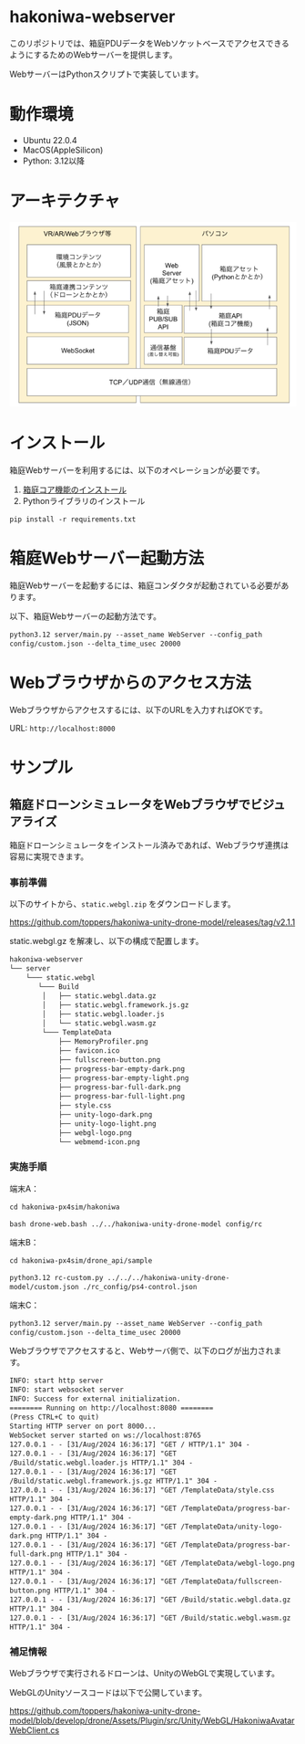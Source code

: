 # hakoniwa-webserver

このリポジトリでは、箱庭PDUデータをWebソケットベースでアクセスできるようにするためのWebサーバーを提供します。

WebサーバーはPythonスクリプトで実装しています。

# 動作環境

* Ubuntu 22.0.4
* MacOS(AppleSilicon)
* Python: 3.12以降

# アーキテクチャ

![image](docs/images/architecture.png)

# インストール

箱庭Webサーバーを利用するには、以下のオペレーションが必要です。

1. [箱庭コア機能のインストール](https://github.com/toppers/hakoniwa-core-cpp-client?tab=readme-ov-file#%E3%82%A4%E3%83%B3%E3%82%B9%E3%83%88%E3%83%BC%E3%83%AB%E6%89%8B%E9%A0%86)
2. Pythonライブラリのインストール

```
pip install -r requirements.txt
```

# 箱庭Webサーバー起動方法

箱庭Webサーバーを起動するには、箱庭コンダクタが起動されている必要があります。

以下、箱庭Webサーバーの起動方法です。

```
python3.12 server/main.py --asset_name WebServer --config_path config/custom.json --delta_time_usec 20000
```

# Webブラウザからのアクセス方法

Webブラウザからアクセスするには、以下のURLを入力すればOKです。

URL: `http://localhost:8000` 

# サンプル

## 箱庭ドローンシミュレータをWebブラウザでビジュアライズ

箱庭ドローンシミュレータをインストール済みであれば、Webブラウザ連携は容易に実現できます。

### 事前準備

以下のサイトから、`static.webgl.zip` をダウンロードします。

https://github.com/toppers/hakoniwa-unity-drone-model/releases/tag/v2.1.1

static.webgl.gz を解凍し、以下の構成で配置します。

```
hakoniwa-webserver
└── server
    └─── static.webgl
       └─── Build
        │   ├── static.webgl.data.gz
        │   ├── static.webgl.framework.js.gz
        │   ├── static.webgl.loader.js
        │   └── static.webgl.wasm.gz
        └─── TemplateData
            ├── MemoryProfiler.png
            ├── favicon.ico
            ├── fullscreen-button.png
            ├── progress-bar-empty-dark.png
            ├── progress-bar-empty-light.png
            ├── progress-bar-full-dark.png
            ├── progress-bar-full-light.png
            ├── style.css
            ├── unity-logo-dark.png
            ├── unity-logo-light.png
            ├── webgl-logo.png
            └── webmemd-icon.png
```

### 実施手順

端末A：
```
cd hakoniwa-px4sim/hakoniwa
```

```
bash drone-web.bash ../../hakoniwa-unity-drone-model config/rc
```

端末B：
```
cd hakoniwa-px4sim/drone_api/sample
```

```
python3.12 rc-custom.py ../../../hakoniwa-unity-drone-model/custom.json ./rc_config/ps4-control.json
```

端末C：
```
python3.12 server/main.py --asset_name WebServer --config_path config/custom.json --delta_time_usec 20000
```

Webブラウザでアクセスすると、Webサーバ側で、以下のログが出力されます。

```
INFO: start http server
INFO: start websocket server
INFO: Success for external initialization.
======== Running on http://localhost:8080 ========
(Press CTRL+C to quit)
Starting HTTP server on port 8000...
WebSocket server started on ws://localhost:8765
127.0.0.1 - - [31/Aug/2024 16:36:17] "GET / HTTP/1.1" 304 -
127.0.0.1 - - [31/Aug/2024 16:36:17] "GET /Build/static.webgl.loader.js HTTP/1.1" 304 -
127.0.0.1 - - [31/Aug/2024 16:36:17] "GET /Build/static.webgl.framework.js.gz HTTP/1.1" 304 -
127.0.0.1 - - [31/Aug/2024 16:36:17] "GET /TemplateData/style.css HTTP/1.1" 304 -
127.0.0.1 - - [31/Aug/2024 16:36:17] "GET /TemplateData/progress-bar-empty-dark.png HTTP/1.1" 304 -
127.0.0.1 - - [31/Aug/2024 16:36:17] "GET /TemplateData/unity-logo-dark.png HTTP/1.1" 304 -
127.0.0.1 - - [31/Aug/2024 16:36:17] "GET /TemplateData/progress-bar-full-dark.png HTTP/1.1" 304 -
127.0.0.1 - - [31/Aug/2024 16:36:17] "GET /TemplateData/webgl-logo.png HTTP/1.1" 304 -
127.0.0.1 - - [31/Aug/2024 16:36:17] "GET /TemplateData/fullscreen-button.png HTTP/1.1" 304 -
127.0.0.1 - - [31/Aug/2024 16:36:17] "GET /Build/static.webgl.data.gz HTTP/1.1" 304 -
127.0.0.1 - - [31/Aug/2024 16:36:17] "GET /Build/static.webgl.wasm.gz HTTP/1.1" 304 -
```

### 補足情報

 Webブラウザで実行されるドローンは、UnityのWebGLで実現しています。

 WebGLのUnityソースコードは以下で公開しています。

 https://github.com/toppers/hakoniwa-unity-drone-model/blob/develop/drone/Assets/Plugin/src/Unity/WebGL/HakoniwaAvatarWebClient.cs

 